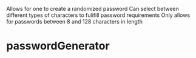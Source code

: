 Allows for one to create a randomized password
Can select between different types of characters to fulifill password requirements
Only allows for passwords between 8 and 128 characters in length



# passwordGenerator